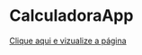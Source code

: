 # CalculadoraApp


<a href="https://brunokarbow.github.io/CalculadoraApp/)">Clique aqui e vizualize a página<a/>
